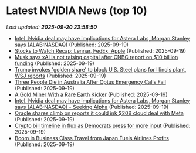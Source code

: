# Latest NVIDIA News (top 10)
_Last updated: **2025-09-20 23:58:50**_

- [Intel, Nvidia deal may have implications for Astera Labs, Morgan Stanley says (ALAB:NASDAQ)](https://biztoc.com/x/04f1e33202efb71c) (Published: 2025-09-19)
- [Stocks to Watch Recap: Lennar, FedEx, Apple](https://biztoc.com/x/0b85a0406cafc67e) (Published: 2025-09-19)
- [Musk says xAI is not raising capital after CNBC report on $10 billion funding](https://biztoc.com/x/59088cd4807b1256) (Published: 2025-09-19)
- [Trump invokes 'golden share' to block U.S. Steel plans for Illinois plant, WSJ reports](https://biztoc.com/x/b510ba97e26e16f5) (Published: 2025-09-19)
- [Three People Die in Australia After Optus Emergency Calls Fail](https://biztoc.com/x/f9ee65feb95dce9e) (Published: 2025-09-19)
- [A Gold Miner With a Rare Earth Kicker](https://biztoc.com/x/1ea15774e8ab1c75) (Published: 2025-09-19)
- [Intel, Nvidia deal may have implications for Astera Labs, Morgan Stanley says (ALAB:NASDAQ) - Seeking Alpha](https://slashdot.org/firehose.pl?op=view&amp;id=179381834) (Published: 2025-09-19)
- [Oracle shares climb on reports it could ink $20B cloud deal with Meta](https://siliconangle.com/2025/09/19/oracle-shares-climb-reports-ink-20b-cloud-deal-meta/) (Published: 2025-09-19)
- [Crypto bill timeline in flux as Democrats press for more input](https://biztoc.com/x/7259554a6db80496) (Published: 2025-09-19)
- [Boom in Business Class Travel from Japan Fuels Airlines Profits](https://biztoc.com/x/c0fe909a15432c24) (Published: 2025-09-19)
